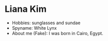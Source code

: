 # Liana Kim

- Hobbies: sunglasses and sundae
- Spyname: White Lynx
- About me (Fake): I was born in Cairo, Egypt.

